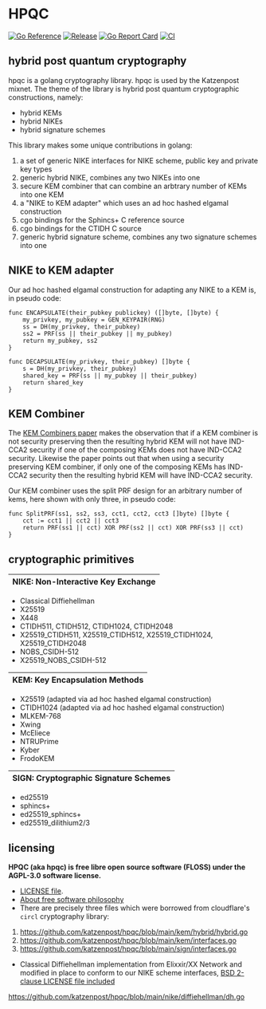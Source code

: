 

# HPQC

[![Go Reference](https://pkg.go.dev/badge/github.com/katzenpost/hpqc.svg)](https://pkg.go.dev/github.com/katzenpost/hpqc)
[![Release](https://img.shields.io/github/v/tag/katzenpost/hpqc)](https://github.com/katzenpost/hpqc/tags)
[![Go Report Card](https://goreportcard.com/badge/github.com/katzenpost/hpqc)](https://goreportcard.com/report/github.com/katzenpost/hpqc)
[![CI](https://github.com/katzenpost/hpqc/actions/workflows/go.yml/badge.svg)](https://github.com/katzenpost/hpqc/actions/workflows/go.yml)



## hybrid post quantum cryptography

hpqc is a golang cryptography library. hpqc is used by the Katzenpost mixnet.
The theme of the library is hybrid post quantum cryptographic constructions, namely:

* hybrid KEMs
* hybrid NIKEs
* hybrid signature schemes

This library makes some unique contributions in golang:

1. a set of generic NIKE interfaces for NIKE scheme, public key and private key types
2. generic hybrid NIKE, combines any two NIKEs into one
3. secure KEM combiner that can combine an arbtrary number of KEMs into one KEM
4. a "NIKE to KEM adapter" which uses an ad hoc hashed elgamal construction
5. cgo bindings for the Sphincs+ C reference source
6. cgo bindings for the CTIDH C source
7. generic hybrid signature scheme, combines any two signature schemes into one




## NIKE to KEM adapter

Our ad hoc hashed elgamal construction for adapting any NIKE to a KEM is, in pseudo code:

```
func ENCAPSULATE(their_pubkey publickey) ([]byte, []byte) {
    my_privkey, my_pubkey = GEN_KEYPAIR(RNG)
    ss = DH(my_privkey, their_pubkey)
    ss2 = PRF(ss || their_pubkey || my_pubkey)
    return my_pubkey, ss2
}

func DECAPSULATE(my_privkey, their_pubkey) []byte {
    s = DH(my_privkey, their_pubkey)
    shared_key = PRF(ss || my_pubkey || their_pubkey)
    return shared_key
}
```



## KEM Combiner

The [KEM Combiners paper](https://eprint.iacr.org/2018/024.pdf) makes the
observation that if a KEM combiner is not security preserving then the
resulting hybrid KEM will not have IND-CCA2 security if one of the
composing KEMs does not have IND-CCA2 security. Likewise the paper
points out that when using a security preserving KEM combiner, if only
one of the composing KEMs has IND-CCA2 security then the resulting
hybrid KEM will have IND-CCA2 security.

Our KEM combiner uses the split PRF design for an arbitrary number
of kems, here shown with only three, in pseudo code:

```
func SplitPRF(ss1, ss2, ss3, cct1, cct2, cct3 []byte) []byte {
    cct := cct1 || cct2 || cct3
    return PRF(ss1 || cct) XOR PRF(ss2 || cct) XOR PRF(ss3 || cct)
}
```



## cryptographic primitives


| NIKE: Non-Interactive Key Exchange |
|:---:|
* Classical Diffiehellman
* X25519
* X448
* CTIDH511, CTIDH512, CTIDH1024, CTIDH2048
* X25519_CTIDH511, X25519_CTIDH512, X25519_CTIDH1024, X25519_CTIDH2048
* NOBS_CSIDH-512
* X25519_NOBS_CSIDH-512

| KEM: Key Encapsulation Methods |
|:---:|
* X25519 (adapted via ad hoc hashed elgamal construction)
* CTIDH1024 (adapted via ad hoc hashed elgamal construction)
* MLKEM-768
* Xwing
* McEliece
* NTRUPrime
* Kyber
* FrodoKEM

| SIGN: Cryptographic Signature Schemes |
|:---:|
* ed25519
* sphincs+
* ed25519_sphincs+
* ed25519_dilithium2/3



## licensing

**HPQC (aka hpqc) is free libre open source software (FLOSS) under the AGPL-3.0 software license.**

* [LICENSE file](https://github.com/katzenpost/hpqc/blob/main/LICENSE).
* [About free software philosophy](https://www.gnu.org/philosophy/free-sw.html)
* There are precisely three files which were borrowed from cloudflare's
`circl` cryptography library:

1. https://github.com/katzenpost/hpqc/blob/main/kem/hybrid/hybrid.go
2. https://github.com/katzenpost/hpqc/blob/main/kem/interfaces.go
3. https://github.com/katzenpost/hpqc/blob/main/sign/interfaces.go

* Classical Diffiehellman implementation from Elixxir/XX Network and modified in place
to conform to our NIKE scheme interfaces, [BSD 2-clause LICENSE file included](https://github.com/katzenpost/hpqc/blob/main/nike/diffiehellman/LICENSE)

https://github.com/katzenpost/hpqc/blob/main/nike/diffiehellman/dh.go
